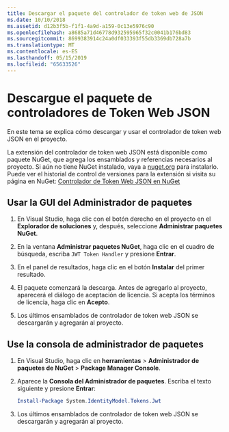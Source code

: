 ```yaml
---
title: Descargar el paquete del controlador de token web de JSON
ms.date: 10/10/2018
ms.assetid: d12b3f5b-f1f1-4a9d-a159-0c13e5976c90
ms.openlocfilehash: a8685a71d46778d932595965f32c0041b176bd83
ms.sourcegitcommit: 8699383914c24a0df033393f55db3369db728a7b
ms.translationtype: MT
ms.contentlocale: es-ES
ms.lasthandoff: 05/15/2019
ms.locfileid: "65633526"
---
```

# <a name="download-the-json-web-token-handler-package"></a>Descargue el paquete de controladores de Token Web JSON

En este tema se explica cómo descargar y usar el controlador de token web JSON en el proyecto.

La extensión del controlador de token web JSON está disponible como paquete NuGet, que agrega los ensamblados y referencias necesarios al proyecto. Si aún no tiene NuGet instalado, vaya a [nuget.org](https://nuget.org) para instalarlo. Puede ver el historial de control de versiones para la extensión si visita su página en NuGet: [Controlador de Token Web JSON en NuGet](https://www.nuget.org/packages/System.IdentityModel.Tokens.Jwt/)

## <a name="use-the-package-manager-gui"></a>Usar la GUI del Administrador de paquetes

1. En Visual Studio, haga clic con el botón derecho en el proyecto en el **Explorador de soluciones** y, después, seleccione **Administrar paquetes NuGet**.

2. En la ventana **Administrar paquetes NuGet**, haga clic en el cuadro de búsqueda, escriba `JWT Token Handler` y presione **Entrar**.

3. En el panel de resultados, haga clic en el botón **Instalar** del primer resultado.

4. El paquete comenzará la descarga. Antes de agregarlo al proyecto, aparecerá el diálogo de aceptación de licencia. Si acepta los términos de licencia, haga clic en **Acepto**.

5. Los últimos ensamblados de controlador de token web JSON se descargarán y agregarán al proyecto.

## <a name="use-the-package-manager-console"></a>Use la consola de administrador de paquetes

1. En Visual Studio, haga clic en **herramientas** > **Administrador de paquetes de NuGet** > **Package Manager Console**.

2. Aparece la **Consola del Administrador de paquetes**. Escriba el texto siguiente y presione **Entrar**:

    ```powershell
    Install-Package System.IdentityModel.Tokens.Jwt
    ```

3. Los últimos ensamblados de controlador de token web JSON se descargarán y agregarán al proyecto.
